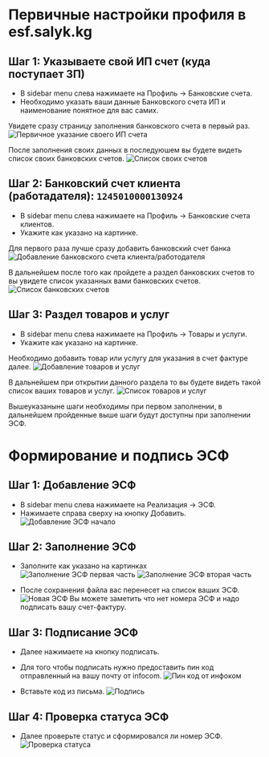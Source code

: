 # Первичные настройки профиля в esf.salyk.kg

## Шаг 1: Указываете свой ИП счет (куда поступает ЗП)
- В sidebar menu слева нажимаете на Профиль -> Банковские счета.
- Необходимо указать ваши данные Банковского счета ИП и наименование понятное для вас самих.

Увидете сразу страницу заполнения банковского счета в первый раз.
![Первичное указание своего ИП счета](../screenshots/esf/bank_scheta_svoi_create.png)

После заполнения своих данных в последуюшем вы будете видеть список своих банковских счетов.
![Список своих счетов](../screenshots/esf/bank_scheta_svoi_list.png)

## Шаг 2: Банковский счет клиента (работадателя): `1245010000130924`
- В sidebar menu слева нажимаете на Профиль -> Банковские счета клиентов.
- Укажите как указано на картинке.

Для первого раза лучше сразу добавить банковский счет банка
![Добавление банковского счета клиента/работодателя](../screenshots/esf/bank_scheta_klientov_create.png)

В дальнейшем после того как пройдете а раздел банковских счетов то вы увидете список указанных вами банковских счетов.
![Список банковских счетов](../screenshots/esf/bank_scheta_klientov_list.png)

## Шаг 3: Раздел товаров и услуг
- В sidebar menu слева нажимаете на Профиль -> Товары и услуги.
- Укажите как указано на картинке.

Необходимо добавить товар или услугу для указания в счет фактуре далее.
![Добавление товаров и услуг](../screenshots/esf/tovary_i_uslugi_create.png)

В дальнейшем при открытии данного раздела то вы будете видеть такой список ваших товаров и услуг.
![Список товаров и услуг](../screenshots/esf/tovary_i_usligi_list.png)

Вышеуказаныне шаги необходимы при первом заполнении, в дальнейшем пройденные выше шаги будут доступны при заполнении ЭСФ.

# Формирование и подпись ЭСФ

## Шаг 1: Добавление ЭСФ

- В sidebar menu слева нажимаете на Реализация -> ЭСФ.
- Нажимаете справа сверху на кнопку Добавить.
![Добавление ЭСФ начало](../screenshots/esf/realizaciya_esf.png)

## Шаг 2: Заполнение ЭСФ

- Заполните как указано на картинках
![Заполнение ЭСФ первая часть](../screenshots/esf/realizaciya_esf_fill_first_part.png)
![Заполнение ЭСФ вторая часть](../screenshots/esf/realizaciya_esf_fill_second_part.png)

- После сохранения файла вас перенесет на список ваших ЭСФ.
![Новая ЭСФ](../screenshots/esf/realizaciya_esf_list_new.png)
Вы можете заметить что нет номера ЭСФ и надо подписать вашу счет-фактуру.

## Шаг 3: Подписание ЭСФ
- Далее нажимаете на кнопку подписать.
- Для того чтобы подписать нужно предоставить пин код отправленный на вашу почту от infocom.
![Пин код от инфоком](../screenshots/esf/email_with_pin_from_infocom.png)

- Вставьте код из письма.
![Подпись](../screenshots/esf/signature_with_pin_from_infocom.png)

## Шаг 4: Проверка статуса ЭСФ

- Далее проверьте статус и сформировался ли номер ЭСФ.
![Проверка статуса](../screenshots/esf/realizaciya_esf_end_status_signed.png)
